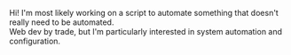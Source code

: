 Hi! I'm most likely working on a script to automate something that doesn't really need to be automated.  
Web dev by trade, but I'm particularly interested in system automation and configuration.
